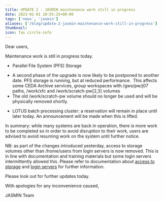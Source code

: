```yaml
---
title: UPDATE 2 - JASMIN maintenance work still in progress
date: 2023-02-01 10:55:25+00:00
tags: ['news', 'jasmin']
aliases: ['/blog/update-2-jasmin-maintenance-work-still-in-progress']
thumbnail: 
icon: fas circle-info
---
```


Dear users,  
  



Maintenance work is still in progress today.  
  



* Parallel File System (PFS) Storage
+ A second phase of the upgrade is now likely to be postponed to another date. PFS storage is running, but at reduced performance.  This affects some CEDA Archive services, group workspaces with /gws/pw/j07 paths, /work/xfc and /work/scratch-pw[2,3] volumes
+ The old /work/scratch-pw volume should no longer be used and will be physically removed shortly.

* LOTUS batch processing cluster: a reservation will remain in place until later today. An announcement will be made when this is lifted.


In summary: while many systems are back in operation, there is more work to be completed so in order to avoid disruption to their work, users are advised to avoid resuming work on the system until further notice.  
  



NB: as part of the changes introduced yesterday, access to storage volumes other than /home/users from login servers is now removed. This is in line with documentation and training materials but some login servers intermittently allowed this. Please refer to documentation about [access to storage](https://help.jasmin.ac.uk/article/176-storage) and [login servers](https://help.jasmin.ac.uk/article/191-login-servers) for further information.


  
Please look out for further updates today. 


With apologies for any inconvenience caused,  
  



JASMIN Team


